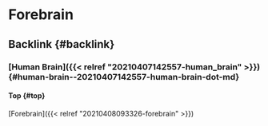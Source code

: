 # Forebrain


## Backlink {#backlink}


### [Human Brain]({{< relref "20210407142557-human_brain" >}}) {#human-brain--20210407142557-human-brain-dot-md}


#### Top {#top}

[Forebrain]({{< relref "20210408093326-forebrain" >}})


